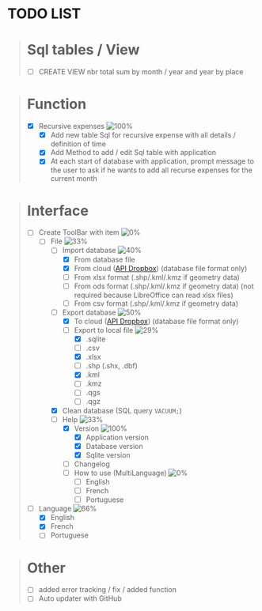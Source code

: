 # TODO LIST

> # Sql tables / View
> - [ ] CREATE VIEW nbr total sum by month / year and year by place

> # Function
> - [X] Recursive expenses ![100%](https://geps.dev/progress/100)<!-- [3/3] -->
>   - [X] Add new table Sql for recursive expense with all details / definition of time
>   - [X] Add Method to add / edit Sql table with application
>   - [X] At each start of database with application, prompt message to the user to ask if he wants to add all recurse expenses for the current month

> # Interface
> - [ ] Create ToolBar with item ![0%](https://geps.dev/progress/0)<!-- [0/2] -->
>   - [ ] File ![33%](https://geps.dev/progress/33) <!-- [2/3] -->
>     - [ ] Import database ![40%](https://geps.dev/progress/40) <!-- [2/5] -->
>       - [X] From database file
>       - [X] From cloud ([API Dropbox](https://www.dropbox.com/developers/documentation/http/documentation)) (database file format only)
>       - [ ] From xlsx format (.shp/.kml/.kmz if geometry data)
>       - [ ] From ods format (.shp/.kml/.kmz if geometry data) (not required because LibreOffice can read xlsx files)
>       - [ ] From csv format (.shp/.kml/.kmz if geometry data)
>     - [ ] Export database ![50%](https://geps.dev/progress/50) <!-- [1/2] -->
>       - [X] To cloud ([API Dropbox](https://www.dropbox.com/developers/documentation/http/documentation)) (database file format only)
>       - [ ] Export to local file ![29%](https://geps.dev/progress/29) <!-- [2/7] -->
>         - [X] .sqlite
>         - [ ] .csv
>         - [X] .xlsx
>         - [ ] .shp (.shx, .dbf)
>         - [X] .kml
>         - [ ] .kmz
>         - [ ] .qgs
>         - [ ] .qgz
>     - [X] Clean database (SQL query `VACUUM;`)
>     - [ ] Help ![33%](https://geps.dev/progress/33) <!-- [1/3] -->
>       - [X] Version ![100%](https://geps.dev/progress/100) <!-- [3/3] -->
>         - [X] Application version
>         - [X] Database version
>         - [X] Sqlite version
>       - [ ] Changelog
>       - [ ] How to use (MultiLanguage) ![0%](https://geps.dev/progress/0)<!-- [0/3] -->
>         - [ ] English
>         - [ ] French
>         - [ ] Portuguese
> - [ ] Language ![66%](https://geps.dev/progress/66) <!-- [2/3] -->
>   - [X] English
>   - [X] French
>   - [ ] Portuguese

> # Other
> - [ ] added error tracking / fix / added function
> - [ ] Auto updater with GitHub